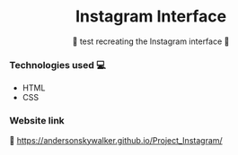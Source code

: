 <h1 align="center">Instagram Interface</h1>

<p align="center">🚀 test recreating the Instagram interface 🚀</p>

### Technologies used :computer:

- HTML
- CSS

### Website link

🌟  <a href="#" title="project_Aniflix">https://andersonskywalker.github.io/Project_Instagram/</a>

